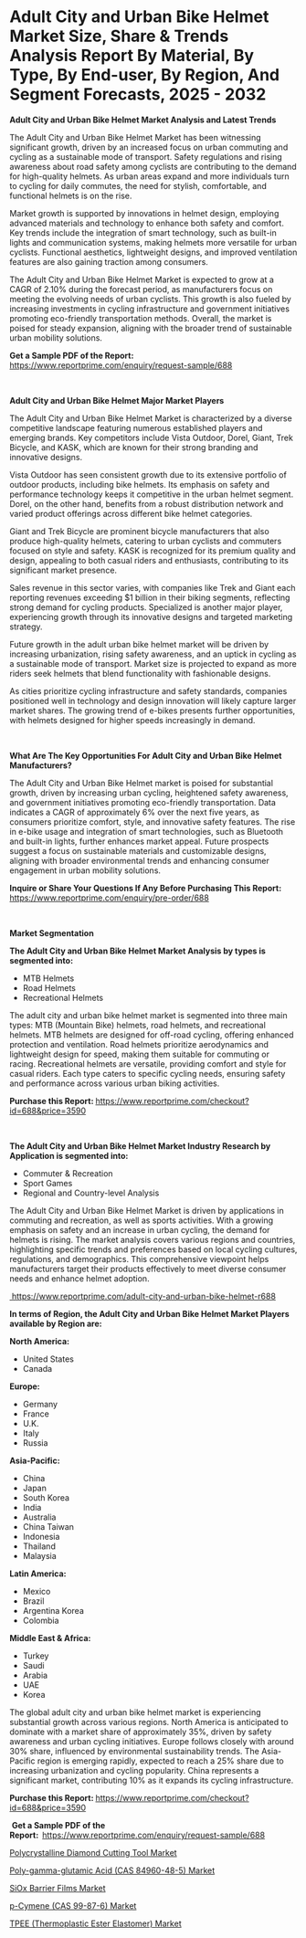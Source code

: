 <p><h1>Adult City and Urban Bike Helmet Market Size, Share & Trends Analysis Report By Material, By Type, By End-user, By Region, And Segment Forecasts, 2025 - 2032</h1></p><p><strong>Adult City and Urban Bike Helmet Market Analysis and Latest Trends</strong></p>
<p><p>The Adult City and Urban Bike Helmet Market has been witnessing significant growth, driven by an increased focus on urban commuting and cycling as a sustainable mode of transport. Safety regulations and rising awareness about road safety among cyclists are contributing to the demand for high-quality helmets. As urban areas expand and more individuals turn to cycling for daily commutes, the need for stylish, comfortable, and functional helmets is on the rise.</p><p>Market growth is supported by innovations in helmet design, employing advanced materials and technology to enhance both safety and comfort. Key trends include the integration of smart technology, such as built-in lights and communication systems, making helmets more versatile for urban cyclists. Functional aesthetics, lightweight designs, and improved ventilation features are also gaining traction among consumers.</p><p>The Adult City and Urban Bike Helmet Market is expected to grow at a CAGR of 2.10% during the forecast period, as manufacturers focus on meeting the evolving needs of urban cyclists. This growth is also fueled by increasing investments in cycling infrastructure and government initiatives promoting eco-friendly transportation methods. Overall, the market is poised for steady expansion, aligning with the broader trend of sustainable urban mobility solutions.</p></p>
<p><strong>Get a Sample PDF of the Report:&nbsp;</strong> <a href="https://www.reportprime.com/enquiry/request-sample/688?utm_campaign=1845&utm_medium=2&utm_source=Github&utm_content=ia&utm_term=18032025&utm_id=adult-city-and-urban-bike-helmet">https://www.reportprime.com/enquiry/request-sample/688</a></p>
<p>&nbsp;</p>
<p><strong>Adult City and Urban Bike Helmet Major Market Players</strong></p>
<p><p>The Adult City and Urban Bike Helmet Market is characterized by a diverse competitive landscape featuring numerous established players and emerging brands. Key competitors include Vista Outdoor, Dorel, Giant, Trek Bicycle, and KASK, which are known for their strong branding and innovative designs.</p><p>Vista Outdoor has seen consistent growth due to its extensive portfolio of outdoor products, including bike helmets. Its emphasis on safety and performance technology keeps it competitive in the urban helmet segment. Dorel, on the other hand, benefits from a robust distribution network and varied product offerings across different bike helmet categories.</p><p>Giant and Trek Bicycle are prominent bicycle manufacturers that also produce high-quality helmets, catering to urban cyclists and commuters focused on style and safety. KASK is recognized for its premium quality and design, appealing to both casual riders and enthusiasts, contributing to its significant market presence.</p><p>Sales revenue in this sector varies, with companies like Trek and Giant each reporting revenues exceeding $1 billion in their biking segments, reflecting strong demand for cycling products. Specialized is another major player, experiencing growth through its innovative designs and targeted marketing strategy.</p><p>Future growth in the adult urban bike helmet market will be driven by increasing urbanization, rising safety awareness, and an uptick in cycling as a sustainable mode of transport. Market size is projected to expand as more riders seek helmets that blend functionality with fashionable designs.</p><p>As cities prioritize cycling infrastructure and safety standards, companies positioned well in technology and design innovation will likely capture larger market shares. The growing trend of e-bikes presents further opportunities, with helmets designed for higher speeds increasingly in demand.</p></p>
<p>&nbsp;</p>
<p><strong>What Are The Key Opportunities For Adult City and Urban Bike Helmet Manufacturers?</strong></p>
<p><p>The Adult City and Urban Bike Helmet market is poised for substantial growth, driven by increasing urban cycling, heightened safety awareness, and government initiatives promoting eco-friendly transportation. Data indicates a CAGR of approximately 6% over the next five years, as consumers prioritize comfort, style, and innovative safety features. The rise in e-bike usage and integration of smart technologies, such as Bluetooth and built-in lights, further enhances market appeal. Future prospects suggest a focus on sustainable materials and customizable designs, aligning with broader environmental trends and enhancing consumer engagement in urban mobility solutions.</p></p>
<p><strong>Inquire or Share Your Questions If Any Before Purchasing This Report:</strong> <a href="https://www.reportprime.com/enquiry/pre-order/688?utm_campaign=1845&utm_medium=2&utm_source=Github&utm_content=ia&utm_term=18032025&utm_id=adult-city-and-urban-bike-helmet">https://www.reportprime.com/enquiry/pre-order/688</a></p>
<p>&nbsp;</p>
<p><strong>Market Segmentation</strong></p>
<p><strong>The Adult City and Urban Bike Helmet Market Analysis by types is segmented into:</strong></p>
<p><ul><li>MTB Helmets</li><li>Road Helmets</li><li>Recreational Helmets</li></ul></p>
<p><p>The adult city and urban bike helmet market is segmented into three main types: MTB (Mountain Bike) helmets, road helmets, and recreational helmets. MTB helmets are designed for off-road cycling, offering enhanced protection and ventilation. Road helmets prioritize aerodynamics and lightweight design for speed, making them suitable for commuting or racing. Recreational helmets are versatile, providing comfort and style for casual riders. Each type caters to specific cycling needs, ensuring safety and performance across various urban biking activities.</p></p>
<p><strong>Purchase this Report:&nbsp;</strong><a href="https://www.reportprime.com/checkout?id=688&price=3590&utm_campaign=1845&utm_medium=2&utm_source=Github&utm_content=ia&utm_term=18032025&utm_id=adult-city-and-urban-bike-helmet">https://www.reportprime.com/checkout?id=688&price=3590</a></p>
<p>&nbsp;</p>
<p><strong>The Adult City and Urban Bike Helmet Market Industry Research by Application is segmented into:</strong></p>
<p><ul><li>Commuter & Recreation</li><li>Sport Games</li><li>Regional and Country-level Analysis</li></ul></p>
<p><p>The Adult City and Urban Bike Helmet Market is driven by applications in commuting and recreation, as well as sports activities. With a growing emphasis on safety and an increase in urban cycling, the demand for helmets is rising. The market analysis covers various regions and countries, highlighting specific trends and preferences based on local cycling cultures, regulations, and demographics. This comprehensive viewpoint helps manufacturers target their products effectively to meet diverse consumer needs and enhance helmet adoption.</p></p>
<p><a href="https://www.reportprime.com/adult-city-and-urban-bike-helmet-r688?utm_campaign=1845&utm_medium=2&utm_source=Github&utm_content=ia&utm_term=18032025&utm_id=adult-city-and-urban-bike-helmet">&nbsp;https://www.reportprime.com/adult-city-and-urban-bike-helmet-r688</a></p>
<p><strong>In terms of Region, the Adult City and Urban Bike Helmet Market Players available by Region are:</strong></p>
<p>
    <p> <strong> North America: </strong>
        <ul>
            <li>United States</li>
            <li>Canada</li>
        </ul>
        </p> 
    <p> <strong> Europe: </strong>
        <ul>
            <li>Germany</li>
            <li>France</li>
            <li>U.K.</li>
            <li>Italy</li>
            <li>Russia</li>
        </ul>
        </p> 
    <p> <strong> Asia-Pacific: </strong>
        <ul>
            <li>China</li>
            <li>Japan</li>
            <li>South Korea</li>
            <li>India</li>
            <li>Australia</li>
            <li>China Taiwan</li>
            <li>Indonesia</li>
            <li>Thailand</li>
            <li>Malaysia</li>
        </ul>
        </p> 
    <p> <strong> Latin America: </strong>
        <ul>
            <li>Mexico</li>
            <li>Brazil</li>
            <li>Argentina Korea</li>
            <li>Colombia</li>
        </ul>
        </p> 
    <p> <strong> Middle East & Africa: </strong>
        <ul>
            <li>Turkey</li>
            <li>Saudi</li>
            <li>Arabia</li>
            <li>UAE</li>
            <li>Korea</li>
        </ul>
    </p>
    </p>
<p><p>The global adult city and urban bike helmet market is experiencing substantial growth across various regions. North America is anticipated to dominate with a market share of approximately 35%, driven by safety awareness and urban cycling initiatives. Europe follows closely with around 30% share, influenced by environmental sustainability trends. The Asia-Pacific region is emerging rapidly, expected to reach a 25% share due to increasing urbanization and cycling popularity. China represents a significant market, contributing 10% as it expands its cycling infrastructure.</p></p>
<p><strong>Purchase this Report: </strong><a href="https://www.reportprime.com/checkout?id=688&price=3590&utm_campaign=1845&utm_medium=2&utm_source=Github&utm_content=ia&utm_term=18032025&utm_id=adult-city-and-urban-bike-helmet">https://www.reportprime.com/checkout?id=688&price=3590</a></p>
<p>&nbsp;<strong>Get a Sample PDF of the Report:&nbsp;&nbsp;</strong><a href="https://www.reportprime.com/enquiry/request-sample/688?utm_campaign=1845&utm_medium=2&utm_source=Github&utm_content=ia&utm_term=18032025&utm_id=adult-city-and-urban-bike-helmet">https://www.reportprime.com/enquiry/request-sample/688</a></p>
<p><strong></strong></p>
<p><p><a href="https://github.com/geresalgieaz/Market-Research-Report-List-1/blob/main/polycrystalline-diamond-cutting-tool-market.md?utm_campaign=1845&utm_medium=2&utm_source=Github&utm_content=ia&utm_term=18032025&utm_id=adult-city-and-urban-bike-helmet">Polycrystalline Diamond Cutting Tool Market</a></p><p><a href="https://github.com/dickstoscopg/Market-Research-Report-List-1/blob/main/poly-gamma-glutamic-acid-cas-84960-48-5-market.md?utm_campaign=1845&utm_medium=2&utm_source=Github&utm_content=ia&utm_term=18032025&utm_id=adult-city-and-urban-bike-helmet">Poly-gamma-glutamic Acid (CAS 84960-48-5) Market</a></p><p><a href="https://github.com/foustzelmsdv/Market-Research-Report-List-1/blob/main/siox-barrier-films-market.md?utm_campaign=1845&utm_medium=2&utm_source=Github&utm_content=ia&utm_term=18032025&utm_id=adult-city-and-urban-bike-helmet">SiOx Barrier Films Market</a></p><p><a href="https://github.com/ceranamaduvq/Market-Research-Report-List-1/blob/main/p-cymene-cas-99-87-6-market.md?utm_campaign=1845&utm_medium=2&utm_source=Github&utm_content=ia&utm_term=18032025&utm_id=adult-city-and-urban-bike-helmet">p-Cymene (CAS 99-87-6) Market</a></p><p><a href="https://github.com/papnider/Market-Research-Report-List-1/blob/main/tpee-thermoplastic-ester-elastomer-market.md?utm_campaign=1845&utm_medium=2&utm_source=Github&utm_content=ia&utm_term=18032025&utm_id=adult-city-and-urban-bike-helmet">TPEE (Thermoplastic Ester Elastomer) Market</a></p></p>